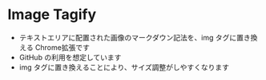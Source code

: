 # Image Tagify
- テキストエリアに配置された画像のマークダウン記法を、img タグに置き換える Chrome拡張です
- GitHub の利用を想定しています
- img タグに置き換えることにより、サイズ調整がしやすくなります
